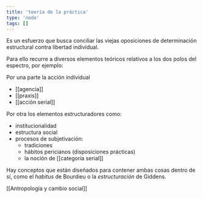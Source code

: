 ```yaml
---
title: 'teoría de la práctica'
type: 'nodo'
tags: []
---
```


 Es un esfuerzo que busca conciliar las viejas oposiciones de determinación estructural contra libertad individual.
 
 Para ello recurre a diversos elementos teóricos relativos a los dos polos del espectro, por ejemplo:
 
 Por una parte la acción individual
 
 - [[agencia]]
 - [[praxis]]
 - [[acción serial]]

Por otra los elementos estructuradores como:

- institucionalidad
- estructura social
- procesos de subjetivación:
    - tradiciones
    - hábitos pericianos (disposiciones prácticas)
    - la noción de [[categoría serial]]

Hay conceptos que están diseñados para contener ambas cosas dentro de sí, como el *habitus* de Bourdieu o la *estructuración* de Giddens.

[[Antropología y cambio social]]
